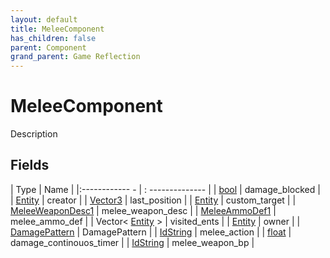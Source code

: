 ```yaml
---
layout: default
title: MeleeComponent
has_children: false
parent: Component
grand_parent: Game Reflection
---
```

# MeleeComponent
Description 

## Fields
| Type | Name |
|:------------ - | : -------------- |
| [bool](game-reflection/components/bool.md) | damage_blocked |
| [Entity](game-reflection/classes/entity.md) | creator |
| [Vector3](game-reflection/classes/vector3.md) | last_position |
| [Entity](game-reflection/classes/entity.md) | custom_target |
| [MeleeWeaponDesc1](game-reflection/components/melee_weapon_desc1.md) | melee_weapon_desc |
| [MeleeAmmoDef1](game-reflection/components/melee_ammo_def1.md) | melee_ammo_def |
| Vector< [Entity](game-reflection/classes/entity.md) > | visited_ents |
| [Entity](game-reflection/classes/entity.md) | owner |
| [DamagePattern](game-reflection/classes/damage_pattern.md) | DamagePattern |
| [IdString](game-reflection/components/id_string.md) | melee_action |
| [float](game-reflection/components/float.md) | damage_continouos_timer |
| [IdString](game-reflection/components/id_string.md) | melee_weapon_bp |

